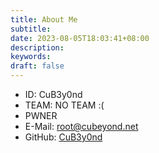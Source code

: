 ```yaml
---
title: About Me
subtitle:
date: 2023-08-05T18:03:41+08:00
description:
keywords:
draft: false
---
```


- ID: CuB3y0nd
- TEAM: NO TEAM :(
- PWNER
- E-Mail: root@cubeyond.net
- GitHub: [CuB3y0nd](https://github.com/CuB3y0nd)
